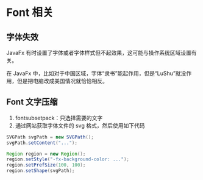 # Font 相关

## 字体失效

JavaFx 有时设置了字体或者字体样式但不起效果，这可能与操作系统区域设置有关。

在 JavaFx 中，比如对于中国区域，字体“隶书”能起作用，但是“LuShu”就没作用，但是把电脑改成美国情况就恰恰相反。

## Font 文字压缩

1. fontsubsetpack：只选择需要的文字
2. 通过网站获取字体文件的 svg 格式，然后使用如下代码

```java
SVGPath svgPath = new SVGPath();
svgPath.setContent("...");

Region region = new Region();
region.setStyle("-fx-background-color: ...");
region.setPrefSize(100, 100);
region.setShape(svgPath);
```



